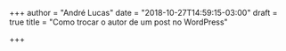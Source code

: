 +++
author = "André Lucas"
date = "2018-10-27T14:59:15-03:00"
draft = true
title = "Como trocar o autor de um post no WordPress"

+++

